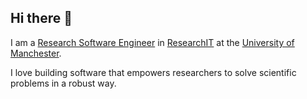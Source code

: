 ## Hi there 👋

<!--
**pricet1/pricet1** is a ✨ _special_ ✨ repository because its `README.md` (this file) appears on your GitHub profile.

Here are some ideas to get you started:

- 🔭 I’m currently working on ...
- 🌱 I’m currently learning ...
- 👯 I’m looking to collaborate on ...
- 🤔 I’m looking for help with ...
- 💬 Ask me about ...
- 📫 How to reach me: ...
- 😄 Pronouns: ...
- ⚡ Fun fact: ...
-->

I am a [Research Software Engineer](https://www.software.ac.uk/about/research-software-engineers) in [ResearchIT](https://www.itservices.manchester.ac.uk/research/) at the [University of Manchester](https://www.manchester.ac.uk/).

I love building software that empowers researchers to solve scientific problems in a robust way.
